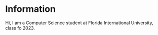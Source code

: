 # Information
Hi, I am a Computer Science student at Florida International University, class fo 2023.
